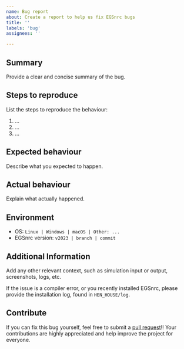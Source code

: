 ```yaml
---
name: Bug report
about: Create a report to help us fix EGSnrc bugs
title: ''
labels: 'bug'
assignees: ''

---
```


## Summary

Provide a clear and concise summary of the bug.

## Steps to reproduce

List the steps to reproduce the behaviour:

1. ...
2. ...
3. ...

## Expected behaviour

Describe what you expected to happen.

## Actual behaviour

Explain what actually happened.

## Environment

- OS: `Linux | Windows | macOS | Other: ...`
- EGSnrc version: `v2023 | branch | commit`

## Additional Information

Add any other relevant context, such as simulation input or output, screenshots,
logs, etc.

If the issue is a compiler error, or you recently installed EGSnrc, please
provide the installation log, found in `HEN_HOUSE/log`.

## Contribute

If you can fix this bug yourself, feel free to submit a [pull
request](https://github.com/nrc-cnrc/EGSnrc/pulls)!! Your contributions are
highly appreciated and help improve the project for everyone.
